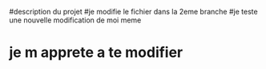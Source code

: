 #description du projet
#je modifie le fichier dans la 2eme branche
#je teste une nouvelle modification de moi meme
# je m apprete a te modifier
